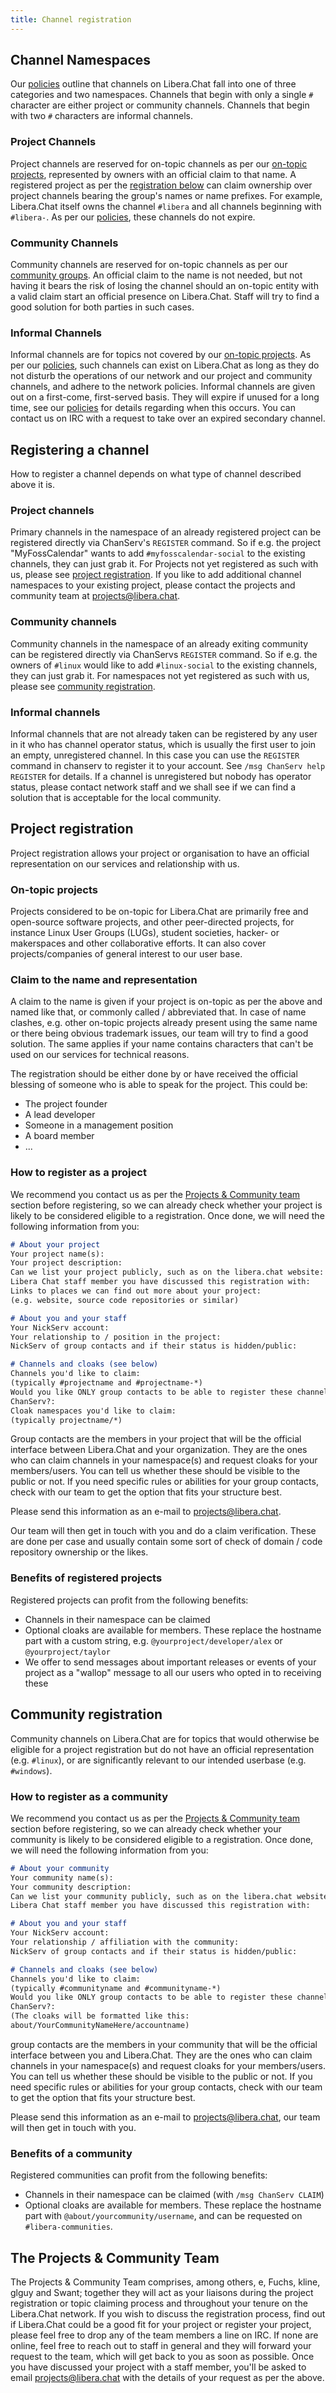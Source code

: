 ```yaml
---
title: Channel registration
---
```


## Channel Namespaces

Our [policies](/policies) outline that channels on Libera.Chat fall into one
of three categories and two namespaces. Channels that begin with only a single
`#` character are either project or community channels. Channels that begin
with two `#` characters are informal channels.

### Project Channels

Project channels are reserved for on-topic channels as per our
[on-topic projects](#on-topic-projects), represented by owners with an official
claim to that name. A registered project as per the
[registration below](#registering-a-channel) can claim ownership over project
channels bearing the group's names or name prefixes. For example, Libera.Chat
itself owns the channel `#libera` and all channels beginning with `#libera-`.
As per our [policies](/policies), these channels do not expire.

### Community Channels

Community channels are reserved for on-topic channels as per our
[community groups](#community-registration). An official claim to the name is
not needed, but not having it bears the risk of losing the channel should an
on-topic entity with a valid claim start an official presence on Libera.Chat.
Staff will try to find a good solution for both parties in such cases.

### Informal Channels

Informal channels are for topics not covered by our
[on-topic projects](#on-topic-projects). As per our [policies](/policies),
such channels can exist on Libera.Chat as long as they do not disturb the
operations of our network and our project and community channels, and adhere
to the network policies. Informal channels are given out on a first-come,
first-served basis. They will expire if unused for a long time, see our
[policies](/policies) for details regarding when this occurs. You can
contact us on IRC with a request to take over an expired secondary channel.

## Registering a channel

How to register a channel depends on what type of channel described above it
is.

### Project channels

Primary channels in the namespace of an already registered project can be
registered directly via ChanServ's `REGISTER` command. So if e.g. the project
"MyFossCalendar" wants to add `#myfosscalendar-social` to the existing
channels, they can just grab it. For Projects not yet registered as such with
us, please see [project registration](#project-registration). If you like to add
additional channel namespaces to your existing project, please contact the
projects and community team at <projects@libera.chat>.

### Community channels

Community channels in the namespace of an already exiting community can be
registered directly via ChanServs `REGISTER` command. So if e.g. the owners of
`#linux` would like to add `#linux-social` to the existing channels, they can
just grab it. For namespaces not yet registered as such with us, please see
[community registration](#community-registration).

### Informal channels

Informal channels that are not already taken can be registered by any user in
it who has channel operator status, which is usually the first user to join an
empty, unregistered channel. In this case you can use the `REGISTER` command
in chanserv to register it to your account. See `/msg ChanServ help REGISTER`
for details. If a channel is unregistered but nobody has operator status,
please contact network staff and we shall see if we can find a solution that
is acceptable for the local community.

## Project registration

Project registration allows your project or organisation to have an official
representation on our services and relationship with us.

### On-topic projects

Projects considered to be on-topic for Libera.Chat are primarily free and
open-source software projects, and other peer-directed projects, for instance
Linux User Groups (LUGs), student societies, hacker- or makerspaces and other
collaborative efforts. It can also cover projects/companies of general
interest to our user base.

### Claim to the name and representation

A claim to the name is given if your project is on-topic as per the above and
named like that, or commonly called / abbreviated that. In case of name
clashes, e.g. other on-topic projects already present using the same name or
there being obvious trademark issues, our team will try to find a good
solution. The same applies if your name contains characters that can't be used
on our services for technical reasons.

The registration should be either done by or have received the official
blessing of someone who is able to speak for the project. This could be:

- The project founder
- A lead developer
- Someone in a management position
- A board member
- ...

### How to register as a project

We recommend you contact us as per the
[Projects & Community team](#the-projects--community-team) section
before registering, so we can already check whether your project is likely to
be considered eligible to a registration. Once done, we will need the
following information from you:

```markdown
# About your project
Your project name(s):
Your project description:
Can we list your project publicly, such as on the libera.chat website:
Libera Chat staff member you have discussed this registration with:
Links to places we can find out more about your project:
(e.g. website, source code repositories or similar)

# About you and your staff
Your NickServ account:
Your relationship to / position in the project:
NickServ of group contacts and if their status is hidden/public:

# Channels and cloaks (see below)
Channels you'd like to claim:
(typically #projectname and #projectname-*)
Would you like ONLY group contacts to be able to register these channels with
ChanServ?:
Cloak namespaces you'd like to claim:
(typically projectname/*)
```

Group contacts are the members in your project that will be the
official interface between Libera.Chat and your organization.
They are the ones who can claim channels in your namespace(s) and
request cloaks for your members/users.
You can tell us whether these should be visible to the public or not.
If you need specific rules or abilities for your group contacts,
check with our team to get the option that fits your structure best.

Please send this information as an e-mail to <projects@libera.chat>.

Our team will then get in touch with you and do a claim verification. These
are done per case and usually contain some sort of check of domain / code
repository ownership or the likes.

### Benefits of registered projects

Registered projects can profit from the following benefits:

- Channels in their namespace can be claimed
- Optional cloaks are available for members.
  These replace the hostname part with a custom string, e.g.
  `@yourproject/developer/alex` or `@yourproject/taylor`
- We offer to send messages about important releases or events of your project
  as a "wallop" message to all our users who opted in to receiving these

## Community registration

Community channels on Libera.Chat are for topics that would otherwise be
eligible for a project registration but do not have an official representation
(e.g. `#linux`), or are significantly relevant to our intended userbase (e.g.
`#windows`).

### How to register as a community

We recommend you contact us as per the
[Projects & Community team](#the-projects--community-team) section
before registering, so we can already check whether your community is likely
to be considered eligible to a registration. Once done, we will need the
following information from you:

```markdown
# About your community
Your community name(s):
Your community description:
Can we list your community publicly, such as on the libera.chat website:
Libera Chat staff member you have discussed this registration with:

# About you and your staff
Your NickServ account:
Your relationship / affiliation with the community:
NickServ of group contacts and if their status is hidden/public:

# Channels and cloaks (see below)
Channels you'd like to claim:
(typically #communityname and #communityname-*)
Would you like ONLY group contacts to be able to register these channels with
ChanServ?:
(The cloaks will be formatted like this:
about/YourCommunityNameHere/accountname)
```

group contacts are the members in your community that will be the official
interface between you and Libera.Chat.
They are the ones who can claim channels in your namespace(s) and request
cloaks for your members/users.
You can tell us whether these should be visible to the public or not.
If you need specific rules or abilities for your group contacts,
check with our team to get the option that fits your structure best.

Please send this information as an e-mail to <projects@libera.chat>, our team
will then get in touch with you.

### Benefits of a community

Registered communities can profit from the following benefits:

- Channels in their namespace can be claimed (with `/msg ChanServ CLAIM`)
- Optional cloaks are available for members.
  These replace the hostname part with `@about/yourcommunity/username`,
  and can be requested on `#libera-communities`.

## The Projects & Community Team

The Projects & Community Team comprises, among others, e, Fuchs, kline, glguy
and Swant; together they will act as your liaisons during the project
registration or topic claiming process and throughout your tenure on the
Libera.Chat network. If you wish to discuss the registration process, find out
if Libera.Chat could be a good fit for your project or register your project,
please feel free to drop any of the team members a line on IRC. If none are
online, feel free to reach out to staff in general and they will forward your
request to the team, which will get back to you as soon as possible. Once you
have discussed your project with a staff member, you'll be asked to email
<projects@libera.chat> with the details of your request as per the above.
